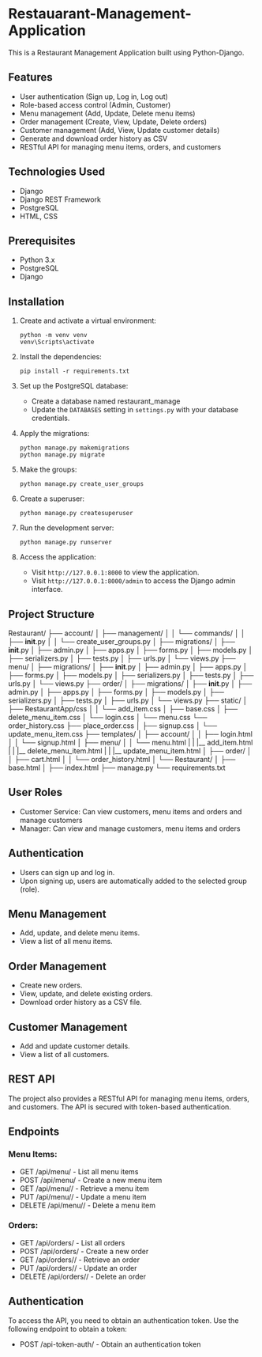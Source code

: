 # Restauarant-Management-Application
This is a Restaurant Management Application built using Python-Django.

## Features

- User authentication (Sign up, Log in, Log out)
- Role-based access control (Admin, Customer)
- Menu management (Add, Update, Delete menu items)
- Order management (Create, View, Update, Delete orders)
- Customer management (Add, View, Update customer details)
- Generate and download order history as CSV
- RESTful API for managing menu items, orders, and customers


## Technologies Used

- Django
- Django REST Framework
- PostgreSQL
- HTML, CSS


## Prerequisites

- Python 3.x
- PostgreSQL
- Django


## Installation


1. Create and activate a virtual environment:

    ```
    python -m venv venv
    venv\Scripts\activate
    ```

2. Install the dependencies:

    ```
    pip install -r requirements.txt
    ```

3. Set up the PostgreSQL database:

    - Create a database named restaurant_manage
    - Update the `DATABASES` setting in `settings.py` with your database credentials.

4. Apply the migrations:

    ```
    python manage.py makemigrations
    python manage.py migrate
    ```

5. Make the groups:

    ```
    python manage.py create_user_groups
    ```

6. Create a superuser:

    ```
    python manage.py createsuperuser
    ```

7. Run the development server:

    ```
    python manage.py runserver
    ```

8. Access the application:

    - Visit `http://127.0.0.1:8000` to view the application.
    - Visit `http://127.0.0.1:8000/admin` to access the Django admin interface.

## Project Structure

Restaurant/
├── account/
│   ├── management/
│   │    └── commands/
│   │         ├── __init__.py
│   │         └── create_user_groups.py
│   ├── migrations/
│   ├── __init__.py
│   ├── admin.py
│   ├── apps.py
│   ├── forms.py
│   ├── models.py
│   ├── serializers.py
│   ├── tests.py
│   ├── urls.py
│   └── views.py
├── menu/
│   ├── migrations/
│   ├── __init__.py
│   ├── admin.py
│   ├── apps.py
│   ├── forms.py
│   ├── models.py
│   ├── serializers.py
│   ├── tests.py
│   ├── urls.py
│   └── views.py
├── order/
│   ├── migrations/
│   ├── __init__.py
│   ├── admin.py
│   ├── apps.py
│   ├── forms.py
│   ├── models.py
│   ├── serializers.py
│   ├── tests.py
│   ├── urls.py
│   └── views.py
├── static/
│   ├── RestaurantApp/css
│   │    └── add_item.css
│        ├── base.css
│        ├── delete_menu_item.css
│        └── login.css
│        └── menu.css
	 └── order_history.css
	 ├── place_order.css
│        ├── signup.css
│        └── update_menu_item.css
├── templates/
│   ├── account/
│   │    ├── login.html
│   │    └── signup.html
│   ├── menu/
│   │    └── menu.html
|   |    |__ add_item.html
|   |    |__ delete_menu_item.html
|   |    |__ update_menu_item.html
│   ├── order/
│   │    ├── cart.html
│   │    └── order_history.html
│   └── Restaurant/
│        ├── base.html
│        ├── index.html
├── manage.py
└── requirements.txt


## User Roles

- Customer Service: Can view customers, menu items and orders and manage customers
- Manager: Can view and manage customers, menu items and orders


## Authentication

- Users can sign up and log in.
- Upon signing up, users are automatically added to the selected group (role).


## Menu Management

- Add, update, and delete menu items.
- View a list of all menu items.


## Order Management

- Create new orders.
- View, update, and delete existing orders.
- Download order history as a CSV file.


## Customer Management

- Add and update customer details.
- View a list of all customers.


## REST API

The project also provides a RESTful API for managing menu items, orders, and customers. The API is secured with token-based authentication.


## Endpoints

### Menu Items:

- GET /api/menu/ - List all menu items
- POST /api/menu/ - Create a new menu item
- GET /api/menu/<id>/ - Retrieve a menu item
- PUT /api/menu/<id>/ - Update a menu item
- DELETE /api/menu/<id>/ - Delete a menu item

### Orders:

- GET /api/orders/ - List all orders
- POST /api/orders/ - Create a new order
- GET /api/orders/<id>/ - Retrieve an order
- PUT /api/orders/<id>/ - Update an order
- DELETE /api/orders/<id>/ - Delete an order


## Authentication

To access the API, you need to obtain an authentication token. Use the following endpoint to obtain a token:

- POST /api-token-auth/ - Obtain an authentication token
